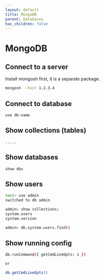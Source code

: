 ```yaml
---
layout: default
title: MongoDB
parent: Databases
has_children: false
---
```


# MongoDB

## Connect to a server

Install mongosh first, it is a separate package.

```bash
mongosh --host 1.2.3.4
```

## Connect to database

`use db-name`

## Show collections (tables)

`.....`

## Show databases

`show dbs`

## Show users

```bash
test> use admin
switched to db admin

admin> show collections;
system.users
system.version

admin> db.system.users.find()
```

## Show running config

```bash
db.runCommand({ getCmdLineOpts: 1 })

or

db.getCmdLineOpts()
```
